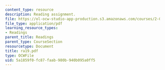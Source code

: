 ```yaml
---
content_type: resource
description: Reading assignment.
file: https://ol-ocw-studio-app-production.s3.amazonaws.com/courses/2-002-mechanics-and-materials-ii-spring-2004/5a1859f0fc87faab980b940b095a0ff5_ra19.pdf
file_type: application/pdf
learning_resource_types:
- Readings
parent_title: Readings
parent_type: CourseSection
resourcetype: Document
title: ra19.pdf
type: OCWFile
uid: 5a1859f0-fc87-faab-980b-940b095a0ff5
---
```

